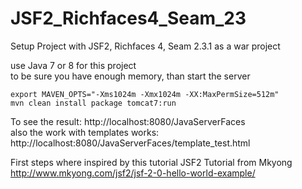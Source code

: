 # JSF2_Richfaces4_Seam_23
Setup Project with JSF2, Richfaces 4, Seam 2.3.1 as a war project

use Java 7 or 8 for this project    
to be sure you have enough memory, than start the server
```
export MAVEN_OPTS="-Xms1024m -Xmx1024m -XX:MaxPermSize=512m"     
mvn clean install package tomcat7:run
```

To see the result: http://localhost:8080/JavaServerFaces   
also the work with templates works: http://localhost:8080/JavaServerFaces/template_test.html

First steps where inspired by this tutorial JSF2 Tutorial from Mkyong
http://www.mkyong.com/jsf2/jsf-2-0-hello-world-example/
